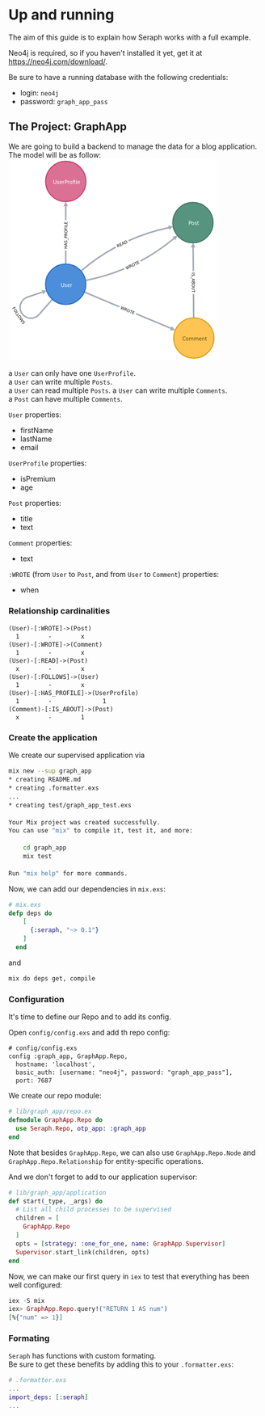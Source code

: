 # Up and running

The aim of this guide is to explain how Seraph works with a full example.  

Neo4j is required, so if you haven't installed it yet, get it at https://neo4j.com/download/.

Be sure to have a running database with the following credentials:  
- login: `neo4j`
- password: `graph_app_pass`

## The Project: GraphApp
We are going to build a backend to manage the data for a blog application.  
The model will be as follow:  
![GraphApp Model](assets/model.png) 
 
a `User` can only have one `UserProfile`.  
a `User` can write multiple `Posts`.  
a `User` can read multiple `Posts`.
a `User` can write multiple `Comments`.  
a `Post` can have multiple `Comments`.  

`User` properties:
- firstName 
- lastName
- email

`UserProfile` properties:
- isPremium
- age

`Post` properties:
- title
- text

`Comment` properties:
- text

`:WROTE` (from `User` to `Post`, and from `User` to `Comment`) properties:
- when

### Relationship cardinalities
```
(User)-[:WROTE]->(Post)  
  1        -        x  
(User)-[:WROTE]->(Comment)  
  1        -        x  
(User)-[:READ]->(Post)  
  x        -        x  
(User)-[:FOLLOWS]->(User)  
  1        -        x  
(User)-[:HAS_PROFILE]->(UserProfile)  
  1        -              1  
(Comment)-[:IS_ABOUT]->(Post)  
  x        -        1  
```

### Create the application
We create our supervised application via
```bash
mix new --sup graph_app
* creating README.md
* creating .formatter.exs
...
* creating test/graph_app_test.exs

Your Mix project was created successfully.
You can use "mix" to compile it, test it, and more:

    cd graph_app
    mix test

Run "mix help" for more commands.
```

Now, we can add our dependencies in `mix.exs`:  
```elixir
# mix.exs
defp deps do
    [
      {:seraph, "~> 0.1"}
    ]
  end
```
and
```bash
mix do deps get, compile
```

### Configuration
It's time to define our Repo and to add its config.  

Open `config/config.exs` and add th repo config:
```
# config/config.exs
config :graph_app, GraphApp.Repo,
  hostname: 'localhost',
  basic_auth: [username: "neo4j", password: "graph_app_pass"],
  port: 7687

``` 

We create our repo module:  
```elixir
# lib/graph_app/repo.ex
defmodule GraphApp.Repo do
  use Seraph.Repo, otp_app: :graph_app
end
```

Note that besides `GraphApp.Repo`, we can also use `GraphApp.Repo.Node` and `GraphApp.Repo.Relationship` for entity-specific operations. 

And we don't forget to add to our application supervisor:
```elixir
# lib/graph_app/application
def start(_type, _args) do
  # List all child processes to be supervised
  children = [
    GraphApp.Repo
  ]
  opts = [strategy: :one_for_one, name: GraphApp.Supervisor]
  Supervisor.start_link(children, opts)
end
```

Now, we can make our first query in `iex` to test that everything has been well configured:  
```elixir
iex -S mix
iex> GraphApp.Repo.query!("RETURN 1 AS num")
[%{"num" => 1}]
```

### Formating
`Seraph` has functions with custom formating.  
Be sure to get these benefits by adding this to your `.formatter.exs`:
```elixir
# .formatter.exs
...
import_deps: [:seraph]
...
``` 